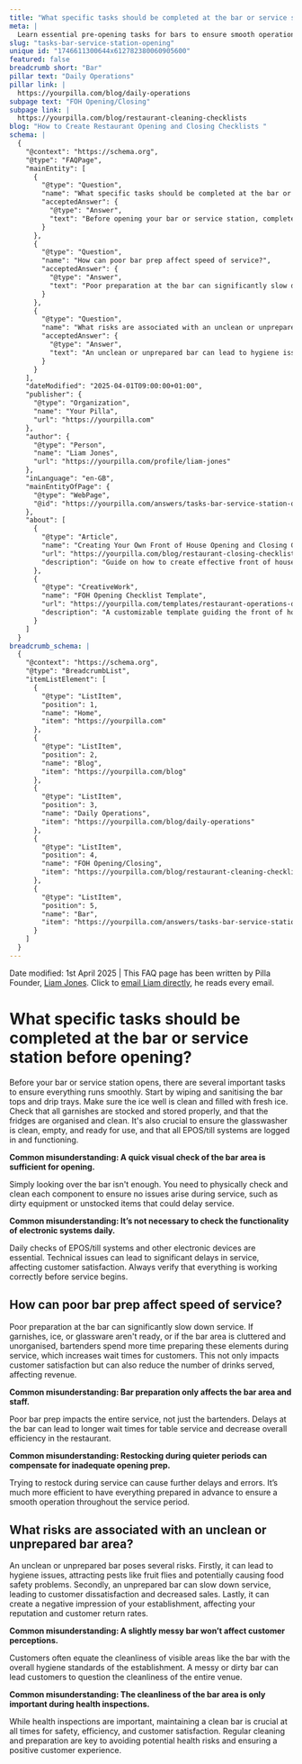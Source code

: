 ```yaml
---
title: "What specific tasks should be completed at the bar or service station before opening?"
meta: |
  Learn essential pre-opening tasks for bars to ensure smooth operations, including cleaning, stocking, and checking electronic systems.
slug: "tasks-bar-service-station-opening"
unique id: "1746611300644x612782380060905600"
featured: false
breadcrumb short: "Bar"
pillar text: "Daily Operations"
pillar link: |
  https://yourpilla.com/blog/daily-operations
subpage text: "FOH Opening/Closing"
subpage link: |
  https://yourpilla.com/blog/restaurant-cleaning-checklists
blog: "How to Create Restaurant Opening and Closing Checklists "
schema: |
  {
    "@context": "https://schema.org",
    "@type": "FAQPage",
    "mainEntity": [
      {
        "@type": "Question",
        "name": "What specific tasks should be completed at the bar or service station before opening?",
        "acceptedAnswer": {
          "@type": "Answer",
          "text": "Before opening your bar or service station, complete the following tasks to ensure smooth operation: Wipe and sanitise the bar tops and drip trays. Make sure the ice well is clean and filled with fresh ice. Stock and store all garnishes properly, and organise and clean the fridges. Ensure the glasswasher is clean, empty, and ready for use. Check that all EPOS/till systems are logged in and functioning."
        }
      },
      {
        "@type": "Question",
        "name": "How can poor bar prep affect speed of service?",
        "acceptedAnswer": {
          "@type": "Answer",
          "text": "Poor preparation at the bar can significantly slow down service, increase wait times for customers, and reduce the number of drinks served. This negatively impacts customer satisfaction and potentially decreases the establishment's revenue. Poorly prepared bars also result in increased work for bartenders during service to compensate for missing or unprepared items."
        }
      },
      {
        "@type": "Question",
        "name": "What risks are associated with an unclean or unprepared bar area?",
        "acceptedAnswer": {
          "@type": "Answer",
          "text": "An unclean or unprepared bar can lead to hygiene issues, increased risk of attracting pests like fruit flies, and potential food safety problems. It also risks slowing down service, leading to customer dissatisfaction, impacting revenue and the establishment's overall reputation."
        }
      }
    ],
    "dateModified": "2025-04-01T09:00:00+01:00",
    "publisher": {
      "@type": "Organization",
      "name": "Your Pilla",
      "url": "https://yourpilla.com"
    },
    "author": {
      "@type": "Person",
      "name": "Liam Jones",
      "url": "https://yourpilla.com/profile/liam-jones"
    },
    "inLanguage": "en-GB",
    "mainEntityOfPage": {
      "@type": "WebPage",
      "@id": "https://yourpilla.com/answers/tasks-bar-service-station-opening"
    },
    "about": [
      {
        "@type": "Article",
        "name": "Creating Your Own Front of House Opening and Closing Checklists",
        "url": "https://yourpilla.com/blog/restaurant-closing-checklist",
        "description": "Guide on how to create effective front of house opening and closing checklists to enhance service efficiency."
      },
      {
        "@type": "CreativeWork",
        "name": "FOH Opening Checklist Template",
        "url": "https://yourpilla.com/templates/restaurant-operations-opening-checklist",
        "description": "A customizable template guiding the front of house staff on critical tasks to complete at opening to ensure operational efficiency."
      }
    ]
  }
breadcrumb_schema: |
  {
    "@context": "https://schema.org",
    "@type": "BreadcrumbList",
    "itemListElement": [
      {
        "@type": "ListItem",
        "position": 1,
        "name": "Home",
        "item": "https://yourpilla.com"
      },
      {
        "@type": "ListItem",
        "position": 2,
        "name": "Blog",
        "item": "https://yourpilla.com/blog"
      },
      {
        "@type": "ListItem",
        "position": 3,
        "name": "Daily Operations",
        "item": "https://yourpilla.com/blog/daily-operations"
      },
      {
        "@type": "ListItem",
        "position": 4,
        "name": "FOH Opening/Closing",
        "item": "https://yourpilla.com/blog/restaurant-cleaning-checklists"
      },
      {
        "@type": "ListItem",
        "position": 5,
        "name": "Bar",
        "item": "https://yourpilla.com/answers/tasks-bar-service-station-opening"
      }
    ]
  }
---
```


Date modified: 1st April 2025 | This FAQ page has been written by Pilla Founder, [Liam Jones](https://yourpilla.com/profile/liam-jones). Click to [email Liam directly](https://mailto:liam@yourpilla.com), he reads every email.

# What specific tasks should be completed at the bar or service station before opening?

Before your bar or service station opens, there are several important tasks to ensure everything runs smoothly. Start by wiping and sanitising the bar tops and drip trays. Make sure the ice well is clean and filled with fresh ice. Check that all garnishes are stocked and stored properly, and that the fridges are organised and clean. It's also crucial to ensure the glasswasher is clean, empty, and ready for use, and that all EPOS/till systems are logged in and functioning.

**Common misunderstanding: A quick visual check of the bar area is sufficient for opening.**

Simply looking over the bar isn't enough. You need to physically check and clean each component to ensure no issues arise during service, such as dirty equipment or unstocked items that could delay service.

**Common misunderstanding: It’s not necessary to check the functionality of electronic systems daily.**

Daily checks of EPOS/till systems and other electronic devices are essential. Technical issues can lead to significant delays in service, affecting customer satisfaction. Always verify that everything is working correctly before service begins.

## How can poor bar prep affect speed of service?

Poor preparation at the bar can significantly slow down service. If garnishes, ice, or glassware aren't ready, or if the bar area is cluttered and unorganised, bartenders spend more time preparing these elements during service, which increases wait times for customers. This not only impacts customer satisfaction but can also reduce the number of drinks served, affecting revenue.

**Common misunderstanding: Bar preparation only affects the bar area and staff.**

Poor bar prep impacts the entire service, not just the bartenders. Delays at the bar can lead to longer wait times for table service and decrease overall efficiency in the restaurant.

**Common misunderstanding: Restocking during quieter periods can compensate for inadequate opening prep.**

Trying to restock during service can cause further delays and errors. It’s much more efficient to have everything prepared in advance to ensure a smooth operation throughout the service period.

## What risks are associated with an unclean or unprepared bar area?

An unclean or unprepared bar poses several risks. Firstly, it can lead to hygiene issues, attracting pests like fruit flies and potentially causing food safety problems. Secondly, an unprepared bar can slow down service, leading to customer dissatisfaction and decreased sales. Lastly, it can create a negative impression of your establishment, affecting your reputation and customer return rates.

**Common misunderstanding: A slightly messy bar won’t affect customer perceptions.**

Customers often equate the cleanliness of visible areas like the bar with the overall hygiene standards of the establishment. A messy or dirty bar can lead customers to question the cleanliness of the entire venue.

**Common misunderstanding: The cleanliness of the bar area is only important during health inspections.**

While health inspections are important, maintaining a clean bar is crucial at all times for safety, efficiency, and customer satisfaction. Regular cleaning and preparation are key to avoiding potential health risks and ensuring a positive customer experience.